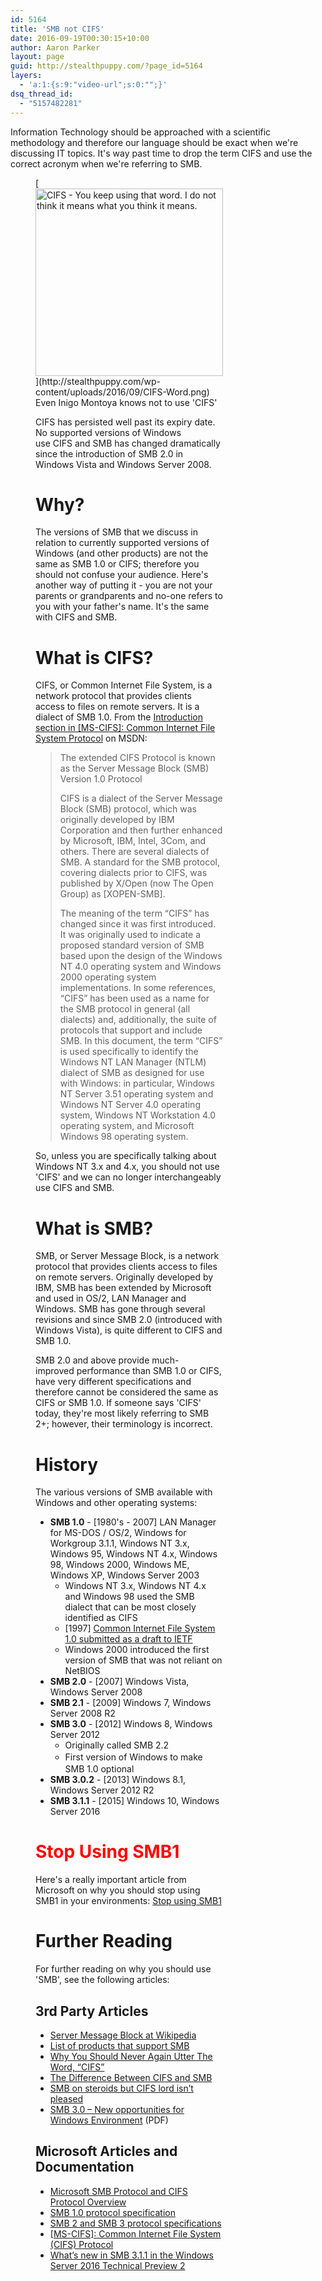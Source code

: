 ```yaml
---
id: 5164
title: 'SMB not CIFS'
date: 2016-09-19T00:30:15+10:00
author: Aaron Parker
layout: page
guid: http://stealthpuppy.com/?page_id=5164
layers:
  - 'a:1:{s:9:"video-url";s:0:"";}'
dsq_thread_id:
  - "5157482281"
---
```

Information Technology should be approached with a scientific methodology and therefore our language should be exact when we're discussing IT topics. It's way past time to drop the term CIFS and use the correct acronym when we're referring to SMB.

<figure id="attachment_5165" aria-describedby="caption-attachment-5165" style="width: 300px" class="wp-caption alignright">[<img class="wp-image-5165 size-medium" src="http://stealthpuppy.com/wp-content/uploads/2016/09/CIFS-Word-300x300.png" alt="CIFS - You keep using that word. I do not think it means what you think it means." width="300" height="300" srcset="https://stealthpuppy.com/wp-content/uploads/2016/09/CIFS-Word-300x300.png 300w, https://stealthpuppy.com/wp-content/uploads/2016/09/CIFS-Word-150x150.png 150w, https://stealthpuppy.com/wp-content/uploads/2016/09/CIFS-Word-480x480.png 480w, https://stealthpuppy.com/wp-content/uploads/2016/09/CIFS-Word.png 500w" sizes="(max-width: 300px) 100vw, 300px" />](http://stealthpuppy.com/wp-content/uploads/2016/09/CIFS-Word.png)<figcaption id="caption-attachment-5165" class="wp-caption-text">Even Inigo Montoya knows not to use 'CIFS'</figcaption>

CIFS has persisted well past its expiry date. No supported versions of Windows use CIFS and SMB has changed dramatically since the introduction of SMB 2.0 in Windows Vista and Windows Server 2008.

# Why?

The versions of SMB that we discuss in relation to currently supported versions of Windows (and other products) are not the same as SMB 1.0 or CIFS; therefore you should not confuse your audience. Here's another way of putting it - you are not your parents or grandparents and no-one refers to you with your father's name. It's the same with CIFS and SMB.

# What is CIFS?

CIFS, or Common Internet File System, is a network protocol that provides clients access to files on remote servers. It is a dialect of SMB 1.0. From the [Introduction section in [MS-CIFS]: Common Internet File System Protocol](https://msdn.microsoft.com/en-us/library/ee441901.aspx) on MSDN:

> The extended CIFS Protocol is known as the Server Message Block (SMB) Version 1.0 Protocol
> 
> CIFS is a dialect of the Server Message Block (SMB) protocol, which was originally developed by IBM Corporation and then further enhanced by Microsoft, IBM, Intel, 3Com, and others. There are several dialects of SMB. A standard for the SMB protocol, covering dialects prior to CIFS, was published by X/Open (now The Open Group) as [XOPEN-SMB].
> 
> The meaning of the term &#8220;CIFS&#8221; has changed since it was first introduced. It was originally used to indicate a proposed standard version of SMB based upon the design of the Windows NT 4.0 operating system and Windows 2000 operating system implementations. In some references, &#8220;CIFS&#8221; has been used as a name for the SMB protocol in general (all dialects) and, additionally, the suite of protocols that support and include SMB. In this document, the term &#8220;CIFS&#8221; is used specifically to identify the Windows NT LAN Manager (NTLM) dialect of SMB as designed for use with Windows: in particular, Windows NT Server 3.51 operating system and Windows NT Server 4.0 operating system, Windows NT Workstation 4.0 operating system, and Microsoft Windows 98 operating system.

So, unless you are specifically talking about Windows NT 3.x and 4.x, you should not use 'CIFS' and we can no longer interchangeably use CIFS and SMB.

# What is SMB?

SMB, or Server Message Block, is a network protocol that provides clients access to files on remote servers. Originally developed by IBM, SMB has been extended by Microsoft and used in OS/2, LAN Manager and Windows. SMB has gone through several revisions and since SMB 2.0 (introduced with Windows Vista), is quite different to CIFS and SMB 1.0.

SMB 2.0 and above provide much-improved performance than SMB 1.0 or CIFS, have very different specifications and therefore cannot be considered the same as CIFS or SMB 1.0. If someone says 'CIFS' today, they're most likely referring to SMB 2+; however, their terminology is incorrect.

# History

The various versions of SMB available with Windows and other operating systems:

  * **SMB 1.0** - [1980's - 2007] LAN Manager for MS-DOS / OS/2, Windows for Workgroup 3.1.1, Windows NT 3.x, Windows 95, Windows NT 4.x, Windows 98, Windows 2000, Windows ME, Windows XP, Windows Server 2003 
      * Windows NT 3.x, Windows NT 4.x and Windows 98 used the SMB dialect that can be most closely identified as CIFS
      * [1997] [Common Internet File System 1.0 submitted as a draft to IETF](https://tools.ietf.org/html/draft-leach-cifs-v1-spec-01)
      * Windows 2000 introduced the first version of SMB that was not reliant on NetBIOS
  * **SMB 2.0** - [2007] Windows Vista, Windows Server 2008
  * **SMB 2.1** - [2009] Windows 7, Windows Server 2008 R2
  * **SMB 3.0** - [2012] Windows 8, Windows Server 2012 
      * Originally called SMB 2.2
      * <span style="line-height: 1.5;">First version of Windows to make SMB 1.0 optional</span>
  * **SMB 3.0.2** - [2013] Windows 8.1, Windows Server 2012 R2
  * **SMB 3.1.1** - [2015] Windows 10, Windows Server 2016

# <span style="color: #ff0000;">Stop Using SMB1</span>

Here's a really important article from Microsoft on why you should stop using SMB1 in your environments: [Stop using SMB1](https://blogs.technet.microsoft.com/filecab/2016/09/16/stop-using-smb1/)

# Further Reading

For further reading on why you should use 'SMB', see the following articles:

## 3rd Party Articles

  * [Server Message Block at Wikipedia](http://en.wikipedia.org/wiki/Server_Message_Block)
  * [List of products that support SMB](http://en.wikipedia.org/wiki/List_of_products_that_support_SMB)
  * [Why You Should Never Again Utter The Word, “CIFS”](http://blog.fosketts.net/2012/02/16/cifs-smb/)
  * [The Difference Between CIFS and SMB](http://blog.varonis.com/the-difference-between-cifs-and-smb/)
  * [SMB on steroids but CIFS lord isn’t pleased](http://storagegaga.com/smb-on-steroids-but-cifs-lord-isnt-pleased/)
  * [SMB 3.0 – New opportunities for Windows Environment](http://snia.org/sites/default/files/SNIA_SMB3_final.pdf) (PDF)

## Microsoft Articles and Documentation

  * [Microsoft SMB Protocol and CIFS Protocol Overview](https://msdn.microsoft.com/en-us/library/windows/desktop/aa365233(v=vs.85).aspx)
  * [SMB 1.0 protocol specification](https://msdn.microsoft.com/en-us/library/cc246232.aspx)
  * [SMB 2 and SMB 3 protocol specifications](https://msdn.microsoft.com/en-us/library/cc246483.aspx)
  * [[MS-CIFS]: Common Internet File System (CIFS) Protocol](https://msdn.microsoft.com/en-us/library/ee442092.aspx)
  * [What’s new in SMB 3.1.1 in the Windows Server 2016 Technical Preview 2](https://blogs.technet.microsoft.com/josebda/2015/05/05/whats-new-in-smb-3-1-1-in-the-windows-server-2016-technical-preview-2/)